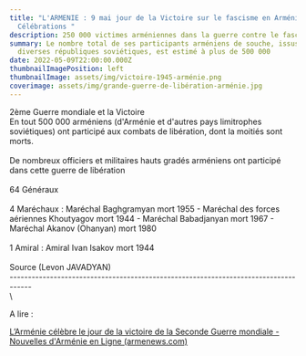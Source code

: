 ```yaml
---
title: "L'ARMENIE : 9 mai jour de la Victoire sur le fascisme en Arménie -
  Célébrations "
description: 250 000 victimes arméniennes dans la guerre contre le fascisme 1945
summary: Le nombre total de ses participants arméniens de souche, issus de
  diverses républiques soviétiques, est estimé à plus de 500 000
date: 2022-05-09T22:00:00.000Z
thumbnailImagePosition: left
thumbnailImage: assets/img/victoire-1945-arménie.png
coverimage: assets/img/grande-guerre-de-libération-arménie.jpg
---
```

2ème Guerre mondiale et la Victoire \
En tout 500 000 arméniens (d'Arménie et d'autres pays limitrophes soviétiques) ont participé aux combats de libération, dont la moitiés sont morts. \
\
De nombreux officiers et militaires hauts gradés arméniens ont participé dans cette guerre de libération \
\
64 Généraux \
\
4 Maréchaux : Maréchal Baghgramyan mort 1955 - Maréchal des forces aériennes Khoutyagov mort 1944 - Maréchal Babadjanyan  mort 1967 - Maréchal Akanov (Ohanyan) mort 1980 \
\
1 Amiral : Amiral Ivan Isakov mort 1944\
\
Source (Levon JAVADYAN)\
------------------------------------------------------------------------------------\
\
<!--StartFragment-->  A lire : 

[L’Arménie célèbre le jour de la victoire de la Seconde Guerre mondiale - Nouvelles d'Arménie en Ligne (armenews.com)](https://armenews.com/spip.php?page=article&id_article=92549)

<!--EndFragment-->